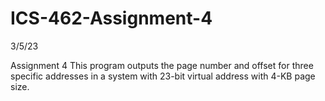 # ICS-462-Assignment-4

3/5/23

Assignment 4
This program outputs the page number and offset for three specific addresses in a system with 23-bit virtual address with 4-KB page size.
